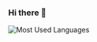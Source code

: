 ### Hi there 👋

<!--
**liam-kimball/liam-kimball** is a ✨ _special_ ✨ repository because its `README.md` (this file) appears on your GitHub profile.

Here are some ideas to get you started:

- 🔭 I’m currently working on ...
- 🌱 I’m currently learning ...
- 👯 I’m looking to collaborate on ...
- 🤔 I’m looking for help with ...
- 💬 Ask me about ...
- 📫 How to reach me: ...
- 😄 Pronouns: ...
- ⚡ Fun fact: ...
-->
<p>
    <img src="https://github-readme-stats.vercel.app/api/top-langs/?username=liam-kimball&title_color=402e32&text_color=ffffff&bg_color=4078c0&hide_border=true&border_radius=25&layout=compact" alt="Most Used Languages">
</p>

